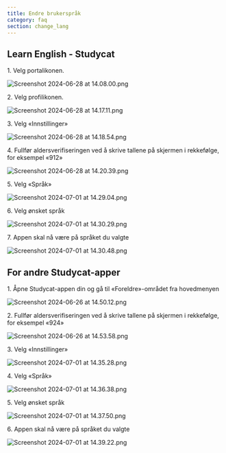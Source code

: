 ```yaml
---
title: Endre brukerspråk
category: faq
section: change_lang
---
```

## Learn English \- Studycat


1\. Velg portalikonen.


![Screenshot 2024-06-28 at 14.08.00.png](https://help.studycat.com/hc/article_attachments/34476207796761)


 


2\. Velg profilikonen.


![Screenshot 2024-06-28 at 14.17.11.png](https://help.studycat.com/hc/article_attachments/34476207805465)


 


3\. ​​Velg «Innstillinger»


![Screenshot 2024-06-28 at 14.18.54.png](https://help.studycat.com/hc/article_attachments/34476197946521)


 


4\. Fullfør aldersverifiseringen ved å skrive tallene på skjermen i rekkefølge, for eksempel «912»


![Screenshot 2024-06-28 at 14.20.39.png](https://help.studycat.com/hc/article_attachments/34476207809817)


5\. Velg «Språk»


![Screenshot 2024-07-01 at 14.29.04.png](https://help.studycat.com/hc/article_attachments/34476207810969)


 


6\. Velg ønsket språk


​![Screenshot 2024-07-01 at 14.30.29.png](https://help.studycat.com/hc/article_attachments/34476197954841)


7\. Appen skal nå være på språket du valgte


![Screenshot 2024-07-01 at 14.30.48.png](https://help.studycat.com/hc/article_attachments/34476207816729)


 


## For andre Studycat-apper


 


1\. Åpne Studycat-appen din og gå til «Foreldre»-området fra hovedmenyen


![Screenshot 2024-06-26 at 14.50.12.png](https://help.studycat.com/hc/article_attachments/34476197959449)


2\. Fullfør aldersverifiseringen ved å skrive tallene på skjermen i rekkefølge, for eksempel «924»


![Screenshot 2024-06-26 at 14.53.58.png](https://help.studycat.com/hc/article_attachments/34476197961241)


 


3\. Velg «Innstillinger»


![Screenshot 2024-07-01 at 14.35.28.png](https://help.studycat.com/hc/article_attachments/34476207824025)


 


4\. Velg «Språk»


![Screenshot 2024-07-01 at 14.36.38.png](https://help.studycat.com/hc/article_attachments/34476207825689)


 


5\. Velg ønsket språk


![Screenshot 2024-07-01 at 14.37.50.png](https://help.studycat.com/hc/article_attachments/34476207831705)


 


6\. Appen skal nå være på språket du valgte


![Screenshot 2024-07-01 at 14.39.22.png](https://help.studycat.com/hc/article_attachments/34476197982617)